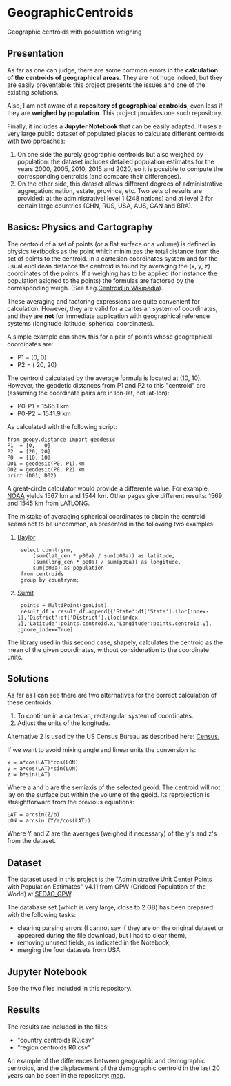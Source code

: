 # GeographicCentroids
Geographic centroids with population weighing

## Presentation
As far as one can judge, there are some common errors in the **calculation of the centroids of geographical areas**. They are not huge indeed, but they are easily preventable: this project presents the issues and one of the existing solutions.

Also, I am not aware of a **repository of geographical centroids**, even less if they are **weighed by population**. This project provides one such repository.

Finally, it includes a **Jupyter Notebook** that can be easily adapted. It uses a very large public dataset of populated places to calculate different centroids with two pproaches:
1. On one side the purely geographic centroids but also weighed by population: the dataset includes detailed population estimates for the years 2000, 2005, 2010, 2015 and 2020, so it is possible to compute the corresponding centroids (and compare their differences). 
2. On the other side, this dataset allows different degrees of administrative aggregation: nation, estate, province, etc. Two sets of results are provided: at the administrativel level 1 (248 nations) and at level 2 for certain large countries (CHN, RUS, USA, AUS, CAN and BRA).

## Basics: Physics and  Cartography
The centroid of a set of points (or a flat surface or a volume) is defined in physics textbooks as the point which minimizes the total distance from the set of points to the centroid. In a cartesian coordinates system and for the usual euclidean distance the centroid is found by averaging the (x, y, z) coordinates of the points. If a weighing has to be applied (for instance the population asigned to the points) the formulas are factored by the corresponding weigh. (See f.eg.[Centroid in Wikipedia](https://en.wikipedia.org/wiki/Centroid)).

These averaging and factoring expressions are quite convenient for calculation. However, they are valid for a cartesian system of coordinates, and they are **not** for immediate application with geographical reference systems (longitude-latitude, spherical coordinates). 

A simple example can show this for a pair of points whose geographical coordinates are:
* P1 = (0,  0)
* P2 = ( 20, 20)

The centroid calculated by the average formula is located at (10, 10). However, the geodetic distances from P1 and P2 to this "centroid" are  (assuming the coordinate pairs are in lon-lat, not lat-lon):
* P0-P1 = 1565.1  km
* P0-P2 = 1541.9 km

As calculated with the following script:

    from geopy.distance import geodesic
    P1  = [0,   0]
    P2  = [20, 20]
    P0  = [10, 10]
    D01 = geodesic(P0, P1).km
    D02 = geodesic(P0, P2).km
    print (D01, D02)

A great-circle calculator would provide a differente value. For example, [NOAA](https://www.nhc.noaa.gov/gccalc.shtml) yields 1567 km and 1544 km. Other pages give different results: 1569 and 1545 km from [LATLONG.](https://www.movable-type.co.uk/scripts/latlong.html)

The mistake of averaging spherical coordinates to obtain the centroid seems not to be uncommon, as presented in the following two examples:
1. [Baylor](https://cs.baylor.edu/~hamerly/software/europe_population_weighted_centers.html)

        select countrynm,
            (sum(lat_cen * p00a) / sum(p00a)) as latitude,
            (sum(long_cen * p00a) / sum(p00a)) as longitude, 
            sum(p00a) as population
        from centroids 
        group by countrynm;
  
2. [Sumit](https://medium.com/@sumit.arora/plotting-weighted-mean-population-centroids-on-a-country-map-22da408c1397)

        points = MultiPoint(geoList)
        result_df = result_df.append({'State':df['State'].iloc[index-1],'District':df['District'].iloc[index-1],'Latitude':points.centroid.x,'Longitude':points.centroid.y}, ignore_index=True)
The library used in this second case, shapely, calculates the centroid as the mean of the given coordinates, without consideration to the coordinate units.

## Solutions
As far as I can see there are two alternatives for the correct calculation of these centroids: 
1. To continue in a cartesian, rectangular system of coordinates. 
2. Adjust the units of the longitude.

Alternative 2 is used by the US Census Bureau as described here: [Census.](https://www2.census.gov/geo/pdfs/reference/cenpop2010/COP2010_documentation.pdf)

If we want to avoid mixing angle and linear units the conversion is:

    x = a*cos(LAT)*cos(LON)
    y = a*cos(LAT)*sin(LON)
    z = b*sin(LAT)
Where a and b are the semiaxis of the selected geoid.
The centroid will not lay on the surface but within the volume of the geoid. Its reprojection is straightforward from the previous equations:

    LAT = arcsin(Z/b)
    LON = arcsin (Y/a/cos(LAT))
Where Y and Z are the averages (weighed if necessary) of the y's and z's from the dataset.

## Dataset
The dataset used in this project is the "Administrative Unit Center Points with Population Estimates" v4.11 from GPW (Gridded Population of the World) at [SEDAC_GPW](https://sedac.ciesin.columbia.edu/data/set/gpw-v4-admin-unit-center-points-population-estimates-rev11).

The database set (which is very large, close to 2 GB) has been prepared with the following tasks:
* clearing parsing errors (I cannot say if they are on the original dataset or appeared during the file download, but I had to clear them),
* removing unused fields, as indicated in the Notebook, 
* merging the four datasets from USA.

## Jupyter Notebook
See the two files included in this repository.

## Results
The results are included in the files:
* "country centroids R0.csv"
* "region centroids R0.csv"

An example of the differences between geographic and demographic centroids, and the displacement of the demographic centroid in the last 20 years can be seen in the repository: [map](https://github.com/Rigonz/GeographicCentroids/blob/master/pics/GeoCentroids.png).
